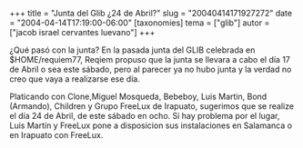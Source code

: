 +++
title = "Junta del Glib  ¿24 de Abril?"
slug = "20040414171927272"
date = "2004-04-14T17:19:00-06:00"
[taxonomies]
tema = ["glib"]
autor = ["jacob israel cervantes luevano"]
+++

¿Qué pasó con la junta? En la pasada junta del GLIB celebrada en
$HOME/requiem77, Reqiem propuso que la junta se llevara a cabo el día 17
de Abril o sea este sábado, pero al parecer ya no hubo junta y la verdad
no creo que vaya a realizarse ese día.

Platicando con Clone,Miguel Mosqueda, Bebeboy, Luis Martin, Bond
(Armando), Children y Grupo FreeLux de Irapuato, sugerimos que se
realize el día 24 de Abril, de este sábado en ocho. Si hay problema por
el lugar, Luis Martín y FreeLux pone a disposicion sus instalaciones en
Salamanca o en Irapuato con FreeLux.

